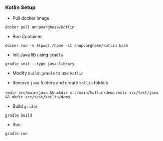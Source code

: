 ### Kotlin Setup

- Pull docker image

`docker pull anupvarghese/kotlin`

- Run Container

`docker run -v $(pwd):/home -it anupvarghese/kotlin bash`

- Init Java lib using `gradle`

`gradle init --type java-library`

- Modify `build.gradle` to use `kotlin`

- Remove `java` folders and create `kotlin` folders

`rmdir src/main/java && mkdir src/main/kotlin/demo`
`rmdir src/test/java && mkdir src/test/kotlin/demo`

- Build `gradle`

`gradle build`

- Run

`gradle run`
